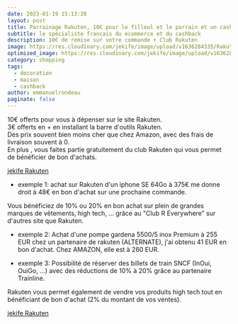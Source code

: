```yaml
---
date: 2023-01-19 15:13:28
layout: post
title: Parrainage Rakuten, 10€ pour le filleul et le parrain et un cashback le plus généreux de france
subtitle: le spécialiste francais du ecommerce et du cashback
description: 10€ de remise sur votre commande + Club Rakuten
image: https://res.cloudinary.com/jekife/image/upload/v1636284335/Rakuten_x7lv1x.jpg
optimized_image: https://res.cloudinary.com/jekife/image/upload/v1636284335/Rakuten_x7lv1x.jpg
category: shopping
tags:
  - decoration
  - maison
  - cashback
author: emmanuelrondeau
paginate: false
---
```

10€ offerts pour vous à dépenser sur le site Rakuten.\
3€ offerts en + en installant la barre d'outils Rakuten.\
Des prix souvent bien moins cher que chez Amazon, avec des frais de livraison souvent à 0.\
En plus , vous faites partie gratuitement du club Rakuten qui vous permet de bénéficier de bon d'achats.

 [jekife Rakuten](https://fr.shopping.rakuten.com/offre-parrainage-rakuten/14K1589)


- exemple 1: achat sur Rakuten d'un iphone SE 64Go à 375€ me donne droit à 48€ en bon d'achat sur une prochaine commande.

Vous bénéficiez de 10% ou 20% en bon achat sur plein de grandes marques de vêtements, high tech, ... grâce au "Club R Everywhere" sur d'autres site que Rakuten.

- exemple 2: Achat d'une pompe gardena 5500/5 inox Premium à 255 EUR chez un partenaire de rakuten (ALTERNATE), j'ai obtenu 41 EUR en bon d'achat. Chez AMAZON, elle est à 260 EUR.

- exemple 3: Possibilité de réserver des billets de train SNCF (InOui, OuiGo, ...) avec des réductions de 10% à 20% grâce au partenaire Trainline. 

Rakuten vous permet également de vendre vos produits high tech tout en bénéficiant de bon d'achat (2% du montant de vos ventes).

 [jekife Rakuten](https://fr.shopping.rakuten.com/offre-parrainage-rakuten/14K1589)
